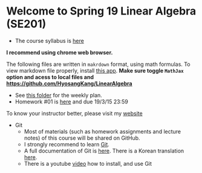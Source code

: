 Welcome to Spring 19 Linear Algebra (SE201)
===========================================

* The course syllabus is [here](Syllabus.md)

**I recommend using chrome web browser.**

The following files are written in `makrdown` format, using math formulas.
To view markdown file properly, install [this app](https://chrome.google.com/webstore/detail/markdown-viewer/ckkdlimhmcjmikdlpkmbgfkaikojcbjk?hl=ko). 
**Make sure toggle `MathJax` option and acess to local files and https://github.com/HyosangKang/LinearAlgebra**

* See [this folder](weekly_plan/) for the weekly plan.
* Homework #01 is [here](homework/spring19-se201-hw1.md) and due 19/3/15 23:59

To know your instructor better, please visit my [website](http://klein.dgist.ac.kr)

* Git
  * Most of materials (such as homework assignments and lecture notes) of this course will be shared on GitHub.
  * I strongly recommend to learn [Git](https://git-scm.com/).
  * A full documentation of Git is [here](https://git-scm.com/doc). There is a Korean translation [here](https://git-scm.com/book/ko/v1/%EC%8B%9C%EC%9E%91%ED%95%98%EA%B8%B0).
  * There is a youtube [video](https://youtu.be/SWYqp7iY_Tc) how to install, and use Git 
